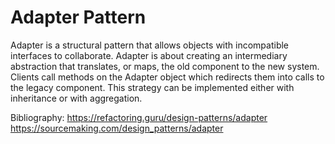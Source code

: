 # Adapter Pattern
Adapter is a structural pattern that allows objects with incompatible interfaces to collaborate.
Adapter is about creating an intermediary abstraction that translates, or maps, the old component to the new system. Clients call methods on the Adapter object which redirects them into calls to the legacy component. This strategy can be implemented either with inheritance or with aggregation.

Bibliography:
https://refactoring.guru/design-patterns/adapter
https://sourcemaking.com/design_patterns/adapter